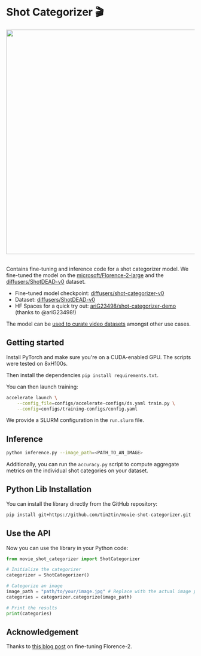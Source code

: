 # Shot Categorizer 🎬

<div align="center">
  <img src="https://huggingface.co/diffusers/shot-categorizer-v0/resolve/main/assets/header.jpg" width=600/>
</div><br>

Contains fine-tuning and inference code for a shot categorizer model. We fine-tuned the model on
the [microsoft/Florence-2-large](https://huggingface.co/microsoft/Florence-2-large) and the
[diffusers/ShotDEAD-v0](https://huggingface.co/datasets/diffusers/ShotDEAD-v0/) dataset.

* Fine-tuned model checkpoint: [diffusers/shot-categorizer-v0](https://huggingface.co/diffusers/shot-categorizer-v0)
* Dataset: [diffusers/ShotDEAD-v0](https://huggingface.co/datasets/diffusers/ShotDEAD-v0/)
* HF Spaces for a quick try out: [ariG23498/shot-categorizer-demo](https://huggingface.co/spaces/ariG23498/shot-categorizer-demo) (thanks to @ariG23498!)

The model can be [used to curate video datasets](https://github.com/huggingface/video-dataset-scripts/tree/main/video_processing#add-shot-categories) amongst other use cases. 

## Getting started

Install PyTorch and make sure you're on a CUDA-enabled GPU. The scripts were tested on 8xH100s. 

Then install the dependencies `pip install requirements.txt`.

You can then launch training:

```bash
accelerate launch \
    --config_file=configs/accelerate-configs/ds.yaml train.py \
    --config=configs/training-configs/config.yaml
```

We provide a SLURM configuration in the `run.slurm` file.

## Inference

```bash
python inference.py --image_path=<PATH_TO_AN_IMAGE>
```

Additionally, you can run the `accuracy.py` script to compute aggregate metrics on the individual shot categories on your dataset.

## Python Lib Installation

You can install the library directly from the GitHub repository:


```bash
pip install git+https://github.com/tin2tin/movie-shot-categorizer.git
```

## Use the API 

Now you can use the library in your Python code:

```python
from movie_shot_categorizer import ShotCategorizer

# Initialize the categorizer
categorizer = ShotCategorizer()

# Categorize an image
image_path = "path/to/your/image.jpg" # Replace with the actual image path
categories = categorizer.categorize(image_path)

# Print the results
print(categories)
```

## Acknowledgement

Thanks to [this blog post](https://huggingface.co/blog/finetune-florence2) on fine-tuning Florence-2.

